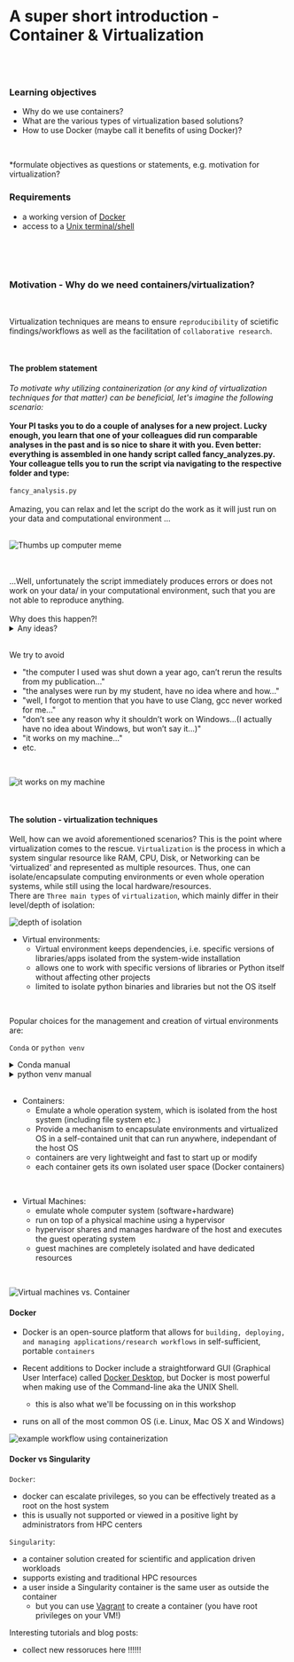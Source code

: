 # A super short introduction - Container & Virtualization

<br>
<br>

### Learning objectives

- Why do we use containers?
- What are the various types of virtualization based solutions?
- How to use Docker (maybe call it benefits of using Docker)?

<br>

*formulate objectives as questions or statements, e.g. motivation for virtualization?

### Requirements
- a working version of [Docker](https://docs.docker.com/get-docker/)
- access to a [Unix terminal/shell](https://en.wikipedia.org/wiki/Unix_shell)

<br>
<br>



<br>

### Motivation - Why do we need containers/virtualization?

<br>

Virtualization techniques are means to ensure `reproducibility` of scietific findings/workflows as well as the facilitation of `collaborative research`. 

<br>

#### The problem statement

*To motivate why utilizing containerization (or any kind of virtualization techniques for that matter) can be beneficial, let's imagine the following scenario:*
<br>
<br>
**Your PI tasks you to do a couple of analyses for a new project. Lucky enough, you learn that one of your colleagues did run comparable analyses in the past and is so nice to share it with you. Even better: everything is assembled in one handy script called fancy_analyzes.py.
Your colleague tells you to run the script via navigating to the respective folder and type:**
<br>
<br> 
`fancy_analysis.py` 
<br>
<br>
Amazing, you can relax and let the script do the work as it will just run on your data and computational environment …
<br>
<br>

![Thumbs up computer meme]([https://giphy.com/gifs/retro-thumbs-up-XreQmk7ETCak0](https://media4.giphy.com/media/v1.Y2lkPTc5MGI3NjExN3FzeHRyOTkzOHF0MHZ5bHVlamRscmxyOTB2bmhia3RxdXc2dTFqaiZlcD12MV9pbnRlcm5hbF9naWZfYnlfaWQmY3Q9Zw/XreQmk7ETCak0/giphy.gif))

<br>
<br>
...Well, unfortunately the script immediately produces errors or does not work on your data/ in your computational environment, such that you are not able to reproduce anything. 
<br>
<br>
Why does this happen?! 
<br>

<details>
<summary>Any ideas?</summary>
<br>

Each project in a lab depends on complex software environments
- Operating system
- Drivers
- Software dependencies: Python/MATLAB/R + libraries
     - **Backwards incompatibility** is a major problem in the python ecosystem
- Adherence to lab-intern standards with regard to data and code organization
  
Thus, sharing your code or using a repository might not be sufficient to ensure `reproducibility` and enable `collaboration`, i.e. because of software version or OS specific conflicts.

</details>

<br>

  We try to avoid
- "the computer I used was shut down a year ago, can’t rerun the results from my publication..."
- "the analyses were run by my student, have no idea where and how..." 
- "well, I forgot to mention that you have to use Clang, gcc never worked for me..."
- "don’t see any reason why it shouldn’t work on Windows...(I actually have no idea about Windows, but won’t say it...)"
- "it works on my machine..."
- etc. 
<br>

![it works on my machine](/static/It_works_on_my_machine.png)

<br>


#### The solution - virtualization techniques 

Well, how can we avoid aforementioned scenarios? This is the point where virtualization comes to the rescue. `Virtualization` is the process in which a system singular resource like RAM, CPU, Disk, or Networking can be ‘virtualized’ and represented as multiple resources. Thus, one can isolate/encapsulate computing environments or even whole operation systems, while still using the local hardware/resources.
<br>
There are `Three main types` of `virtualization`, which mainly differ in their level/depth of isolation:

![depth of isolation](/static/level_of_isolation.png)

- Virtual environments:
  - Virtual environment keeps dependencies, i.e. specific versions of libraries/apps isolated from the system-wide installation
  - allows one to work with specific versions of libraries or Python itself without affecting other projects
  - limited to isolate python binaries and libraries but not the OS itself
<br>

Popular choices for the management and creation of virtual environments are:
<br>

`Conda` or `python venv`

<details>
<summary>Conda manual</summary>

```

  # Updating conda
  conda update conda
  # List available Python version
  conda search "^python$"
  # Creating a Python 3.6 environment
  conda create -n python3.6_test python=3.6
  # Install directly some packages while creating a new environment
  conda create -n python3.6_anaconda python=3.6 anaconda
  # Installing additional packages
  conda install -n python3.6_test scipy
  # Remove unused packages and caches
  conda clean -tipsy
  # Activating the environment
  source activate python3.6_test
  # Deactivating the environment
  source deactivate python3.6_test
  # Remove conda environment
  conda remove --name python3.6_test --all

```
</details>

<details>
<summary>python venv manual</summary>

![python venv manual](/static/python_venv.png)

</details>

<br>

- Containers:
  - Emulate a whole operation system, which is isolated from the host system (including file system etc.)
  - Provide a mechanism to encapsulate environments and virtualized OS in a self-contained unit that can run anywhere, independant of the host OS
  - containers are very lightweight and fast to start up or modify
  - each container gets its own isolated user space (Docker containers)
  
<br>
       
- Virtual Machines:
    - emulate whole computer system (software+hardware)
    - run on top of a physical machine using a hypervisor
    - hypervisor shares and manages hardware of the host and executes the guest operating system
    - guest machines are completely isolated and have dedicated resources

<br>

![Virtual machines vs. Container](/static/VM_vs_Container.png)
        

#### Docker

- Docker is an open-source platform that allows for `building, deploying, and managing applications/research workflows` in self-sufficient, portable `containers`

- Recent additions to Docker include a straightforward GUI (Graphical User Interface) called [Docker Desktop](https://docs.docker.com/desktop/use-desktop/), but Docker is most powerful when making use of the Command-line aka the UNIX Shell.
    -  this is also what we'll be focussing on in this workshop

- runs on all of the most common OS (i.e. Linux, Mac OS X and Windows)

![example workflow using containerization](/static/Container_workflow.png)



#### Docker vs Singularity

`Docker`:

- docker can escalate privileges, so you can be effectively treated as a root on the host system
- this is usually not supported or viewed in a positive light by administrators from HPC centers


`Singularity`:

- a container solution created for scientific and application driven workloads
- supports existing and traditional HPC resources
- a user inside a Singularity container is the same user as outside the container
  - but you can use [Vagrant](https://www.vagrantup.com/) to create a container (you have root privileges on your VM!)






Interesting tutorials and blog posts:

- collect new ressoruces here !!!!!!
